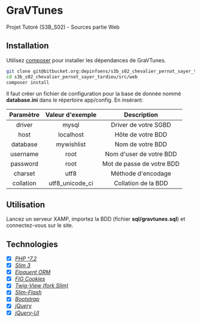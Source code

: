 # GraVTunes

Projet Tutoré (S3B_S02) - Sources partie Web

## Installation

Utilisez [composer](https://getcomposer.org/) pour installer les dépendances de GraVTunes.

```bash
git clone git@bitbucket.org:depinfoens/s3b_s02_chevalier_pernot_sayer_tardieu.git
cd s3b_s02_chevalier_pernot_sayer_tardieu/src/web
composer install
```

Il faut créer un fichier de configuration pour la base de donnée nommé **database.ini** dans le répertoire app/config.
En insérant:

| Paramètre     | Valeur d'exemple | Description               |
| :------------:|:----------------:|:-------------------------:|
| driver        | mysql            | Driver de votre SGBD      |
| host          | localhost        | Hôte de votre BDD         |
| database      | mywishlist       | Nom de votre BDD          |
| username      | root             | Nom d'user de votre BDD   |
| password      | root             | Mot de passe de votre BDD |
| charset       | utf8             | Méthode d'encodage        |
| collation     | utf8_unicode_ci  | Collation de la BDD       |

## Utilisation

Lancez un serveur XAMP, importez la BDD (fichier **sql/gravtunes.sql**) et connectez-vous sur le site.

## Technologies

- [x] *[PHP ^7.2](https://github.com/php/php-src)*
- [x] *[Slim 3](https://github.com/slimphp/Slim)*
- [x] *[Eloquent ORM](https://github.com/illuminate/database)*
- [x] *[FIG Cookies](https://github.com/dflydev/dflydev-fig-cookies)*
- [x] *[Twig-View (fork Slim)](https://github.com/slimphp/Twig-View)*
- [x] *[Slim-Flash](https://github.com/slimphp/Slim-Flash)*
- [x] *[Bootstrap](https://github.com/twbs/bootstrap)*
- [x] *[jQuery](https://github.com/jquery/jquery)*
- [x] *[jQuery-UI](https://github.com/jquery/jquery-ui)*
